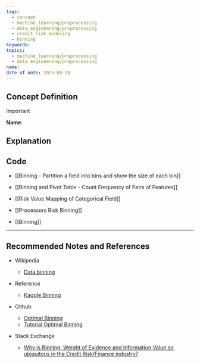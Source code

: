 ```yaml
---
tags:
  - concept
  - machine_learning/preprocessing
  - data_engineering/preprocessing
  - credit_risk_modeling
  - binning
keywords: 
topics:
  - machine_learning/preprocessing
  - data_engineering/preprocessing
name: 
date of note: 2025-05-28
---
```


## Concept Definition

>[!important]
>**Name**: 



## Explanation




## Code

- [[Binning - Partition a field into bins and show the size of each bin]]
- [[Binning and Pivot Table - Count Frequency of Pairs of Features]]
- [[Risk Value Mapping of Categorical Field]]

- [[Processors Risk Binning]]
- [[Binning]]


-----------
##  Recommended Notes and References


- Wikipedia
	- [Data binning](https://en.wikipedia.org/wiki/Data_binning)

- Reference
	- [Kaggle Binning](https://www.kaggle.com/code/chandrimad31/credit-risk-part-1-binning-woe-iv-pd-model)
	
- Github
	- [Optimal Binning](https://github.com/guillermo-navas-palencia/optbinning)
	- [Tutorial Optimal Binning](https://gnpalencia.org/optbinning/tutorials/tutorial_binary.html)

- Stack Exchange
	- [Why is Binning, Weight of Evidence and Information Value so ubiquitous in the Credit Risk/Finance industry?](https://stats.stackexchange.com/questions/567489/why-is-binning-weight-of-evidence-and-information-value-so-ubiquitous-in-the-cr)